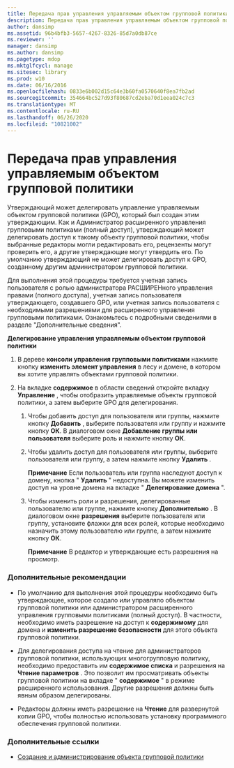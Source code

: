 ```yaml
---
title: Передача прав управления управляемым объектом групповой политики
description: Передача прав управления управляемым объектом групповой политики
author: dansimp
ms.assetid: 96b4bfb3-5657-4267-8326-85d7a0db87ce
ms.reviewer: ''
manager: dansimp
ms.author: dansimp
ms.pagetype: mdop
ms.mktglfcycl: manage
ms.sitesec: library
ms.prod: w10
ms.date: 06/16/2016
ms.openlocfilehash: 0833e6b002d15c64e3b60fa0570640f8ea7fb2ad
ms.sourcegitcommit: 354664bc527d93f80687cd2eba70d1eea024c7c3
ms.translationtype: MT
ms.contentlocale: ru-RU
ms.lasthandoff: 06/26/2020
ms.locfileid: "10821002"
---
```

# Передача прав управления управляемым объектом групповой политики


Утверждающий может делегировать управление управляемым объектом групповой политики (GPO), который был создан этим утверждающим. Как и Администратор расширенного управления групповыми политиками (полный доступ), утверждающий может делегировать доступ к такому объекту групповой политики, чтобы выбранные редакторы могли редактировать его, рецензенты могут проверить его, а другие утверждающие могут утвердить его. По умолчанию утверждающий не может делегировать доступ к GPO, созданному другим администратором групповой политики.

Для выполнения этой процедуры требуется учетная запись пользователя с ролью администратора РАСШИРЕНного управления правами (полного доступа), учетная запись пользователя утверждающего, создавшего GPO, или учетная запись пользователя с необходимыми разрешениями для расширенного управления групповыми политиками. Ознакомьтесь с подробными сведениями в разделе "Дополнительные сведения".

**Делегирование управления управляемым объектом групповой политики**

1.  В дереве **консоли управления групповыми политиками** нажмите кнопку **изменить элемент управления** в лесу и домене, в котором вы хотите управлять объектами групповой политики.

2.  На вкладке **содержимое** в области сведений откройте вкладку **Управление** , чтобы отобразить управляемые объекты групповой политики, а затем выберите GPO для делегирования.

    1.  Чтобы добавить доступ для пользователя или группы, нажмите кнопку **Добавить** , выберите пользователя или группу и нажмите кнопку **ОК**. В диалоговом окне **Добавление группы или пользователя** выберите роль и нажмите кнопку **ОК**.

    2.  Чтобы удалить доступ для пользователя или группы, выберите пользователя или группу, а затем нажмите кнопку **Удалить** .

        **Примечание**  Если пользователь или группа наследуют доступ к домену, кнопка " **Удалить** " недоступна. Вы можете изменить доступ на уровне домена на вкладке " **Делегирование домена** ".

         

    3.  Чтобы изменить роли и разрешения, делегированные пользователю или группе, нажмите кнопку **Дополнительно** . В диалоговом окне **разрешения** выберите пользователя или группу, установите флажки для всех ролей, которые необходимо назначить этому пользователю или группе, а затем нажмите кнопку **ОК**.

        **Примечание**  В редактор и утверждающие есть разрешения на просмотр.

         

### Дополнительные рекомендации

-   По умолчанию для выполнения этой процедуры необходимо быть утверждающее, которое создало или управляло объектом групповой политики или администратором расширенного управления групповыми политиками (полный доступ). В частности, необходимо иметь разрешение на доступ к **содержимому** для домена и **изменить разрешение безопасности** для этого объекта групповой политики.

-   Для делегирования доступа на чтение для администраторов групповой политики, использующих многогрупповую политику, необходимо предоставить им **содержимое списка** и разрешения на **Чтение параметров** . Это позволит им просматривать объекты групповой политики на вкладке " **содержимое** " в режиме расширенного использования. Другие разрешения должны быть явным образом делегированы.

-   Редакторы должны иметь разрешение на **Чтение** для развернутой копии GPO, чтобы полностью использовать установку программного обеспечения групповой политики.

### Дополнительные ссылки

-   [Создание и администрирование объекта групповой политики](creating-or-controlling-a-gpo-agpm40-app.md)

 

 





